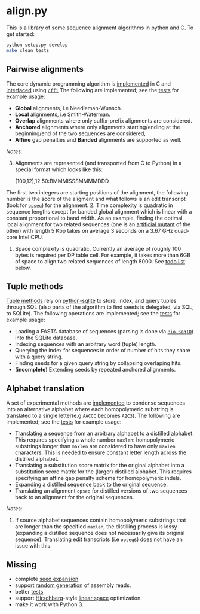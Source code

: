 # align.py
This is a library of some sequence alignment algorithms in python and C. To get
started:

```sh
python setup.py develop
make clean tests
```

## Pairwise alignments

The core dynamic programming algorithm is [implemented](/align/libalign.c) in C
and [interfaced](/align/align.py) using
[`cffi`](https://cffi.readthedocs.org/en/latest/) The following are implemented;
see the [tests](/align/tests/align.py) for example usage:

* **Global** alignments, i.e Needleman-Wunsch.
* **Local** alignments, i.e Smith-Waterman.
* **Overlap** alignments where only suffix-prefix alignments are considered.
* **Anchored** alignments where only alignments starting/ending at the
  beginning/end of the two sequences are considered,
* **Affine** gap penalties and **Banded** alignments are supported as well.

*Notes*:

3. Alignments are represented (and transported from C to Python) in a special
  format which looks like this:

      (100,12),12.50:BMMMISSSMMMMDDD

  The first two integers are starting positions of the alignment, the following
  number is the score of the aligment and what follows is an edit transcript
  (look for [`opseq`](/align/align.py)) for the alignment.
2. Time complexity is quadratic in sequence lengths except for banded global
  alignment which is linear with a constant proportional to
  band width. As an example, finding the optimal local alignment for two related
  sequences (one is an [artificial mutant](/align/randseq.py) of the other)
  with length 5 Kbp takes on average 3 seconds on a 3.67 GHz quad-core Intel
  CPU.
1. Space complexity is quadratic. Currently an average of roughly 100 bytes is
  required per DP table cell. For example, it takes more than 6GB of space to
  align two related sequences of length 8000. See [todo list](#missing) below.


## Tuple methods

[Tuple methods](/align/tuples.py) rely on
[python-sqlite](https://docs.python.org/2/library/sqlite3.html) to store, index,
and query tuples through SQL (also parts of the algorithm to find seeds is
delegated, via SQL, to SQLite). The following operations are implemented; see the
[tests](/align/tests/tuples.py) for example usage:

* Loading a FASTA database of sequences (parsing is done via
  [`Bio.SeqIO`](http://biopython.org/wiki/SeqIO)) into the SQLite database.
* Indexing sequences with an arbitrary word (tuple) length.
* Querying the index for sequences in order of number of hits they share with a
  query string.
* Finding seeds for a given query string by collapsing overlaping hits.
* (**incomplete**) Extending seeds by repeated anchored alignments.

## Alphabet translation

A set of experimental methods are [implemented](/align/distillery.py) to
condense sequences into an alternative alphabet where each homopolymeric
substring is translated to a single letter(e.g `AACCC` becomes `A2C3`). The
following are implemented; see the [tests](/align/tests/distillery.py) for
example usage:

* Translating a sequence from an arbitrary alphabet to a distilled alphabet.
  This requires specifying a whole number `maxlen`:
  homopolymeric substrings longer than `maxlen` are considered to have only
  `maxlen` characters. This is needed to ensure constant letter length across
  the distilled alphabet.
* Translating a substitution score matrix for the original alphabet into a
  substitution score matrix for the (larger) distilled alphabet. This requires
  specifying an affine gap penalty scheme for homopolymeric indels.
* Expanding a distilled sequence back to the original sequence.
* Translating an alignment `opseq` for distilled versions of two sequences back
  to an alignment for the original sequences.

*Notes*:

1. If source alphabet sequences contain homopolymeric substrings that are
  longer than the specified `maxlen`, the distilling process is lossy (expanding
  a distilled sequence does not necessarily give its original sequence).
  Translating edit transcripts (i.e `opseq`s) does not have an issue with this.

## Missing
* complete [seed expansion](/align/tuples.py)
* support [random generation](/align/randseq.py) of assembly reads.
* better [tests](/tests).
* support [Hirschberg](https://en.wikipedia.org/wiki/Hirschberg's_algorithm)-style
[linear space](/align/libalign.c) optimization.
* make it work with Python 3.
